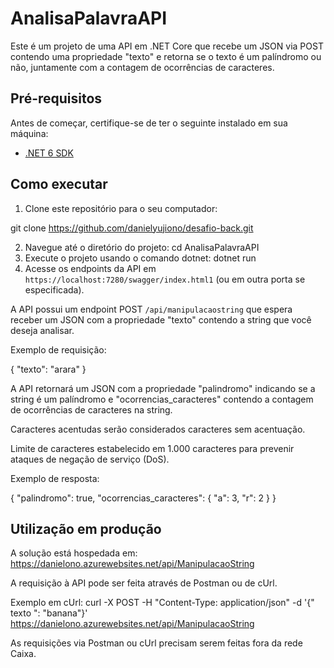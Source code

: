 # AnalisaPalavraAPI

Este é um projeto de uma API em .NET Core que recebe um JSON via POST contendo uma propriedade "texto" e retorna se o texto é um palíndromo ou não, juntamente com a contagem de ocorrências de caracteres.

## Pré-requisitos

Antes de começar, certifique-se de ter o seguinte instalado em sua máquina:

- [.NET 6 SDK](https://dotnet.microsoft.com/download/dotnet/6.0)

## Como executar

1. Clone este repositório para o seu computador:

git clone https://github.com/danielyujiono/desafio-back.git

2. Navegue até o diretório do projeto: cd AnalisaPalavraAPI
3. Execute o projeto usando o comando dotnet: dotnet run
4. Acesse os endpoints da API em `https://localhost:7280/swagger/index.html1` (ou em outra porta se especificada).

A API possui um endpoint POST `/api/manipulacaostring` que espera receber um JSON com a propriedade "texto" contendo a string que você deseja analisar.

Exemplo de requisição:

{
  "texto": "arara"
}

A API retornará um JSON com a propriedade "palindromo" indicando se a string é um palíndromo e "ocorrencias_caracteres" contendo a contagem de ocorrências de caracteres na string. 

Caracteres acentudas serão considerados caracteres sem acentuação.

Limite de caracteres estabelecido em 1.000 caracteres para prevenir ataques de negação de serviço (DoS).

Exemplo de resposta:

{
  "palindromo": true,
  "ocorrencias_caracteres": {
    "a": 3,
    "r": 2
  }
}

## Utilização em produção

A solução está hospedada em:
https://danielono.azurewebsites.net/api/ManipulacaoString 

A requisição à API pode ser feita através de Postman ou de cUrl.

Exemplo em cUrl:
curl -X POST -H "Content-Type: application/json" -d '{" texto ": "banana"}' https://danielono.azurewebsites.net/api/ManipulacaoString

As requisições via Postman ou cUrl precisam serem feitas fora da rede Caixa.
